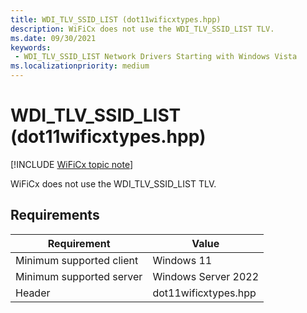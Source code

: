 ```yaml
---
title: WDI_TLV_SSID_LIST (dot11wificxtypes.hpp)
description: WiFiCx does not use the WDI_TLV_SSID_LIST TLV.
ms.date: 09/30/2021
keywords:
 - WDI_TLV_SSID_LIST Network Drivers Starting with Windows Vista
ms.localizationpriority: medium
---
```


# WDI\_TLV\_SSID\_LIST (dot11wificxtypes.hpp)

[!INCLUDE [WiFiCx topic note](../includes/wificx-version-warning.md)]


WiFiCx does not use the WDI\_TLV\_SSID\_LIST TLV.

## Requirements

|Requirement|Value|
|--- |--- |
|Minimum supported client|Windows 11|
|Minimum supported server|Windows Server 2022|
|Header|dot11wificxtypes.hpp|

 

 




